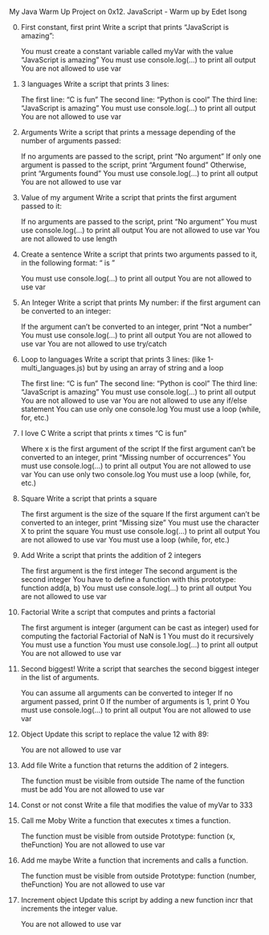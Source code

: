 My Java Warm Up Project on 0x12. JavaScript - Warm up by Edet Isong

0. First constant, first print
Write a script that prints “JavaScript is amazing”:

    You must create a constant variable called myVar with the value “JavaScript is amazing”
    You must use console.log(...) to print all output
    You are not allowed to use var

1. 3 languages
Write a script that prints 3 lines:

    The first line: “C is fun”
    The second line: “Python is cool”
    The third line: “JavaScript is amazing”
    You must use console.log(...) to print all output
    You are not allowed to use var
2. Arguments
Write a script that prints a message depending of the number of arguments passed:

    If no arguments are passed to the script, print “No argument”
    If only one argument is passed to the script, print “Argument found”
    Otherwise, print “Arguments found”
    You must use console.log(...) to print all output
    You are not allowed to use var
3. Value of my argument
Write a script that prints the first argument passed to it:

    If no arguments are passed to the script, print “No argument”
    You must use console.log(...) to print all output
    You are not allowed to use var
    You are not allowed to use length
4. Create a sentence
Write a script that prints two arguments passed to it, in the following format: “ is ”

    You must use console.log(...) to print all output
    You are not allowed to use var
5. An Integer 
Write a script that prints My number: <first argument converted in integer> if the first argument can be converted to an integer:

    If the argument can’t be converted to an integer, print “Not a number”
    You must use console.log(...) to print all output
    You are not allowed to use var
    You are not allowed to use try/catch
6. Loop to languages
Write a script that prints 3 lines: (like 1-multi_languages.js) but by using an array of string and a loop

    The first line: “C is fun”
    The second line: “Python is cool”
    The third line: “JavaScript is amazing”
    You must use console.log(...) to print all output
    You are not allowed to use var
    You are not allowed to use any if/else statement
    You can use only one console.log
    You must use a loop (while, for, etc.)
7. I love C 
Write a script that prints x times “C is fun”

    Where x is the first argument of the script
    If the first argument can’t be converted to an integer, print “Missing number of occurrences”
    You must use console.log(...) to print all output
    You are not allowed to use var
    You can use only two console.log
    You must use a loop (while, for, etc.)
8. Square 
Write a script that prints a square

    The first argument is the size of the square
    If the first argument can’t be converted to an integer, print “Missing size”
    You must use the character X to print the square
    You must use console.log(...) to print all output
    You are not allowed to use var
    You must use a loop (while, for, etc.)
9. Add 
Write a script that prints the addition of 2 integers

    The first argument is the first integer
    The second argument is the second integer
    You have to define a function with this prototype: function add(a, b)
    You must use console.log(...) to print all output
    You are not allowed to use var
10. Factorial 
Write a script that computes and prints a factorial

    The first argument is integer (argument can be cast as integer) used for computing the factorial
    Factorial of NaN is 1
    You must do it recursively
    You must use a function
    You must use console.log(...) to print all output
    You are not allowed to use var
11. Second biggest! 
Write a script that searches the second biggest integer in the list of arguments.

    You can assume all arguments can be converted to integer
    If no argument passed, print 0
    If the number of arguments is 1, print 0
    You must use console.log(...) to print all output
    You are not allowed to use var
12. Object 
Update this script to replace the value 12 with 89:

    You are not allowed to use var
13. Add file 
Write a function that returns the addition of 2 integers.

    The function must be visible from outside
    The name of the function must be add
    You are not allowed to use var
14. Const or not const 
Write a file that modifies the value of myVar to 333
15. Call me Moby 
Write a function that executes x times a function.

    The function must be visible from outside
    Prototype: function (x, theFunction)
    You are not allowed to use var
16. Add me maybe 
Write a function that increments and calls a function.

    The function must be visible from outside
    Prototype: function (number, theFunction)
    You are not allowed to use var
17. Increment object
Update this script by adding a new function incr that increments the integer value.

    You are not allowed to use var

